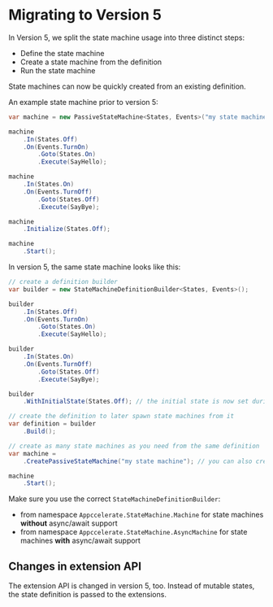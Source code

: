# Migrating to Version 5

In Version 5, we split the state machine usage into three distinct steps:
- Define the state machine
- Create a state machine from the definition
- Run the state machine

State machines can now be quickly created from an existing definition.

An example state machine prior to version 5:
```c#
var machine = new PassiveStateMachine<States, Events>("my state machine");

machine
    .In(States.Off)
    .On(Events.TurnOn)
        .Goto(States.On)
        .Execute(SayHello);

machine
    .In(States.On)
    .On(Events.TurnOff)
        .Goto(States.Off)
        .Execute(SayBye);

machine
    .Initialize(States.Off);

machine
    .Start();
```

In version 5, the same state machine looks like this:
```c#
// create a definition builder
var builder = new StateMachineDefinitionBuilder<States, Events>();

builder
    .In(States.Off)
    .On(Events.TurnOn)
        .Goto(States.On)
        .Execute(SayHello);

builder
    .In(States.On)
    .On(Events.TurnOff)
        .Goto(States.Off)
        .Execute(SayBye);

builder
    .WithInitialState(States.Off); // the initial state is now set during definition time

// create the definition to later spawn state machines from it
var definition = builder
    .Build();

// create as many state machines as you need from the same definition
var machine =    
    .CreatePassiveStateMachine("my state machine"); // you can also create an active state machine

machine
    .Start();
```

Make sure you use the correct `StateMachineDefinitionBuilder`:
- from namespace `Appccelerate.StateMachine.Machine` for state machines **without** async/await support
- from namespace `Appccelerate.StateMachine.AsyncMachine` for state machines **with** async/await support

## Changes in extension API

The extension API is changed in version 5, too.
Instead of mutable states, the state definition is passed to the extensions.